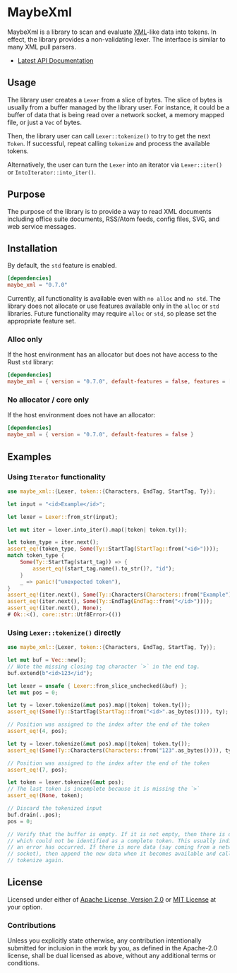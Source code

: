 # MaybeXml

MaybeXml is a library to scan and evaluate [XML][xml]-like data into tokens. In
effect, the library provides a non-validating lexer. The interface is similar to many
XML pull parsers.

* [Latest API Documentation][api_docs]

## Usage

The library user creates a `Lexer` from a slice of bytes. The slice of
bytes is usually from a buffer managed by the library user. For instance, it
could be a buffer of data that is being read over a network socket, a memory
mapped file, or just a `Vec` of bytes.

Then, the library user can call `Lexer::tokenize()` to try to get the next
`Token`. If successful, repeat calling `tokenize` and process the available
tokens.

Alternatively, the user can turn the `Lexer` into an iterator via
`Lexer::iter()` or `IntoIterator::into_iter()`.

## Purpose

The purpose of the library is to provide a way to read XML documents including
office suite documents, RSS/Atom feeds, config files, SVG, and web service messages.

## Installation

By default, the `std` feature is enabled.

```toml
[dependencies]
maybe_xml = "0.7.0"
```

Currently, all functionality is available even with `no alloc` and `no std`. The
library does not allocate or use features available only in the `alloc` or `std` libraries.
Future functionality may require `alloc` or `std`, so please set the appropriate feature set.

### Alloc only

If the host environment has an allocator but does not have access to the Rust `std` library:

```toml
[dependencies]
maybe_xml = { version = "0.7.0", default-features = false, features = ["alloc"] }
```

### No allocator / core only

If the host environment does not have an allocator:

```toml
[dependencies]
maybe_xml = { version = "0.7.0", default-features = false }
```

## Examples

### Using `Iterator` functionality

```rust
use maybe_xml::{Lexer, token::{Characters, EndTag, StartTag, Ty}};

let input = "<id>Example</id>";

let lexer = Lexer::from_str(input);

let mut iter = lexer.into_iter().map(|token| token.ty());

let token_type = iter.next();
assert_eq!(token_type, Some(Ty::StartTag(StartTag::from("<id>"))));
match token_type {
    Some(Ty::StartTag(start_tag)) => {
        assert_eq!(start_tag.name().to_str()?, "id");
    }
    _ => panic!("unexpected token"),
}
assert_eq!(iter.next(), Some(Ty::Characters(Characters::from("Example"))));
assert_eq!(iter.next(), Some(Ty::EndTag(EndTag::from("</id>"))));
assert_eq!(iter.next(), None);
# Ok::<(), core::str::Utf8Error>(())
```

### Using `Lexer::tokenize()` directly

```rust
use maybe_xml::{Lexer, token::{Characters, EndTag, StartTag, Ty}};

let mut buf = Vec::new();
// Note the missing closing tag character `>` in the end tag.
buf.extend(b"<id>123</id");

let lexer = unsafe { Lexer::from_slice_unchecked(&buf) };
let mut pos = 0;

let ty = lexer.tokenize(&mut pos).map(|token| token.ty());
assert_eq!(Some(Ty::StartTag(StartTag::from("<id>".as_bytes()))), ty);

// Position was assigned to the index after the end of the token
assert_eq!(4, pos);

let ty = lexer.tokenize(&mut pos).map(|token| token.ty());
assert_eq!(Some(Ty::Characters(Characters::from("123".as_bytes()))), ty);

// Position was assigned to the index after the end of the token
assert_eq!(7, pos);

let token = lexer.tokenize(&mut pos);
// The last token is incomplete because it is missing the `>`
assert_eq!(None, token);

// Discard the tokenized input
buf.drain(..pos);
pos = 0;

// Verify that the buffer is empty. If it is not empty, then there is data
// which could not be identified as a complete token. This usually indicates
// an error has occurred. If there is more data (say coming from a network
// socket), then append the new data when it becomes available and call
// tokenize again.
```

## License

Licensed under either of [Apache License, Version 2.0][LICENSE_APACHE] or [MIT
License][LICENSE_MIT] at your option.

### Contributions

Unless you explicitly state otherwise, any contribution intentionally submitted
for inclusion in the work by you, as defined in the Apache-2.0 license, shall be
dual licensed as above, without any additional terms or conditions.

[LICENSE_APACHE]: LICENSE-APACHE
[LICENSE_MIT]: LICENSE-MIT
[xml]: https://www.w3.org/TR/2006/REC-xml11-20060816/
[api_docs]: https://docs.rs/maybe_xml/